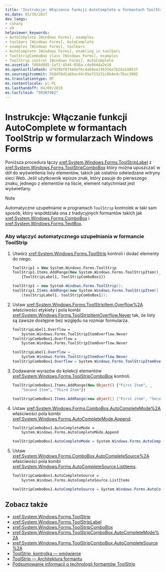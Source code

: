 ```yaml
---
title: 'Instrukcje: Włączanie funkcji AutoComplete w formantach ToolStrip w formularzach Windows Forms'
ms.date: 03/30/2017
dev_langs:
- csharp
- vb
helpviewer_keywords:
- AutoComplete [Windows Forms], examples
- toolbars [Windows Forms], AutoComplete
- examples [Windows Forms], toolbars
- AutoComplete [Windows Forms], enabling in toolbars
- ToolStripComboBox class [Windows Forms], examples
- ToolStrip control [Windows Forms], AutoComplete
ms.assetid: fd66d085-1af1-45d4-930a-cde944da2e16
ms.openlocfilehash: d7919bf87444ef6c4a64ee236356e762da14853f
ms.sourcegitcommit: 558d78d2a68acd4c95ef23231c8b4e4c7bac3902
ms.translationtype: MT
ms.contentlocale: pl-PL
ms.lasthandoff: 04/09/2019
ms.locfileid: "59307902"
---
```

# <a name="how-to-enable-autocomplete-in-toolstrip-controls-in-windows-forms"></a>Instrukcje: Włączanie funkcji AutoComplete w formantach ToolStrip w formularzach Windows Forms
Poniższa procedura łączy <xref:System.Windows.Forms.ToolStripLabel> z <xref:System.Windows.Forms.ToolStripComboBox> który można upuszczać w dół do wyświetlenia listy elementów, takich jak ostatnio odwiedzane witryny sieci Web. Jeśli użytkownik wpisze znak, który pasuje do pierwszego znaku, jednego z elementów na liście, element natychmiast jest wyświetlany.  
  
> [!NOTE]
>  Automatyczne uzupełnianie w programach `ToolStrip` kontrolek w taki sam sposób, który współdziała ona z tradycyjnych formantów takich jak <xref:System.Windows.Forms.ComboBox> i <xref:System.Windows.Forms.TextBox>.  
  
### <a name="to-enable-autocomplete-in-a-toolstrip-control"></a>Aby włączyć automatycznego uzupełniania w formancie ToolStrip  
  
1. Utwórz <xref:System.Windows.Forms.ToolStrip> kontroli i dodać elementy do niego.  
  
    ```vb  
    ToolStrip1 = New System.Windows.Forms.ToolStrip  
    ToolStrip1.Items.AddRange(New System.Windows.Forms.ToolStripItem()_  
        {ToolStripLabel1, ToolStripComboBox1})  
    ```  
  
    ```csharp  
    toolStrip1 = new System.Windows.Forms.ToolStrip();  
    toolStrip1.Items.AddRange(new System.Windows.Forms.ToolStripItem[]   
        {toolStripLabel1, toolStripComboBox1});  
    ```  
  
2. Ustaw <xref:System.Windows.Forms.ToolStripItem.Overflow%2A> właściwości etykiety i pola kombi <xref:System.Windows.Forms.ToolStripItemOverflow.Never> tak, że listy są zawsze dostępne bez względu na rozmiar formularza.  
  
    ```vb  
    ToolStripLabel1.Overflow = _  
        System.Windows.Forms.ToolStripItemOverflow.Never  
    ToolStripComboBox1.Overflow = _  
        System.Windows.Forms.ToolStripItemOverflow.Never  
    ```  
  
    ```csharp  
    toolStripLabel1.Overflow = _  
        System.Windows.Forms.ToolStripItemOverflow.Never  
    toolStripComboBox1.Overflow = System.Windows.Forms.ToolStripItemOverflow.Never  
    ```  
  
3. Dodawanie wyrazów do kolekcji elementów <xref:System.Windows.Forms.ToolStripComboBox> kontroli.  
  
    ```vb  
    ToolStripComboBox1.Items.AddRange(New Object() {"First Item", _  
        "Second Item", "Third Item"})  
    ```  
  
    ```csharp  
    toolStripComboBox1.Items.AddRange(new object[] {"First item", "Second item", "Third item"});  
    ```  
  
4. Ustaw <xref:System.Windows.Forms.ComboBox.AutoCompleteMode%2A> właściwości pola kombi <xref:System.Windows.Forms.AutoCompleteMode.Append>.  
  
    ```vb  
    ToolStripComboBox1.AutoCompleteMode = _  
        System.Windows.Forms.AutoCompleteMode.Append  
    ```  
  
    ```csharp  
    toolStripComboBox1.AutoCompleteMode = System.Windows.Forms.AutoCompleteMode.Append;  
    ```  
  
5. Ustaw <xref:System.Windows.Forms.ComboBox.AutoCompleteSource%2A> właściwości pola kombi <xref:System.Windows.Forms.AutoCompleteSource.ListItems>.  
  
    ```vb  
    ToolStripComboBox1.AutoCompleteSource = _  
        System.Windows.Forms.AutoCompleteSource.ListItems  
    ```  
  
    ```csharp  
    toolStripComboBox1.AutoCompleteSource = System.Windows.Forms.AutoCompleteSource.ListItems;  
    ```  
  
## <a name="see-also"></a>Zobacz także

- <xref:System.Windows.Forms.ToolStrip>
- <xref:System.Windows.Forms.ToolStripLabel>
- <xref:System.Windows.Forms.ToolStripComboBox>
- <xref:System.Windows.Forms.ToolStripComboBox.AutoCompleteMode%2A>
- <xref:System.Windows.Forms.ToolStripComboBox.AutoCompleteSource%2A>
- [ToolStrip, kontrolka — omówienie](toolstrip-control-overview-windows-forms.md)
- [ToolStrip — Architektura formantu](toolstrip-control-architecture.md)
- [Podsumowanie informacji o technologii formantów ToolStrip](toolstrip-technology-summary.md)
